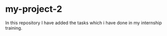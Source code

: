 # my-project-2
In this repository I have added the tasks which i have done in my internship training.
